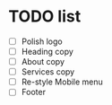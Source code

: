 # TODO list

- [ ] Polish logo
- [ ] Heading copy
- [ ] About copy
- [ ] Services copy
- [ ] Re-style Mobile menu
- [ ] Footer
